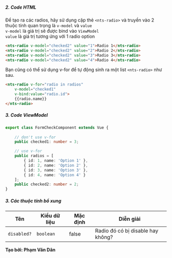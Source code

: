 ##### 2. Code HTML

Để tạo ra các radios, hãy sử dụng cặp thẻ `<nts-radio>` và truyền vào 2 thuộc tính quan trọng là `v-model` và `value`  
`v-model` là giá trị sẽ được bind vào `ViewModel`  
`value` là giá trị tương ứng với 1 radio option  
```html
<nts-radio v-model="checked2" value="1">Radio 1</nts-radio>
<nts-radio v-model="checked2" value="2">Radio 2</nts-radio>
<nts-radio v-model="checked2" value="3">Radio 3</nts-radio>
<nts-radio v-model="checked2" value="4">Radio 4</nts-radio>
```

Bạn cũng có thể sử dụng v-for để tự động sinh ra một list `<nts-radio>` như sau.  

```html
<nts-radio v-for="radio in radios"
    v-model="checked1"
    v-bind:value="radio.id">
    {{radio.name}}
</nts-radio>
```

##### 3. Code ViewModel
```typescript
export class FormCheckComponent extends Vue {
    
    // don't use v-for
    public checked1: number = 3;

    // use v-for
    public radios = [
        { id: 1, name: 'Option 1' },
        { id: 2, name: 'Option 2' },
        { id: 3, name: 'Option 3' },
        { id: 4, name: 'Option 4' }
    ];
    public checked2: number = 2;
}
```
##### 3. Các thuộc tính bổ xung

| Tên | Kiểu dữ liệu | Mặc định | Diễn giải |
| -----|---------|--------------|-----------|
| `disabled?` | `boolean` | false | Radio đó có bị disable hay không? |

**Tạo bởi: Phạm Văn Dân**